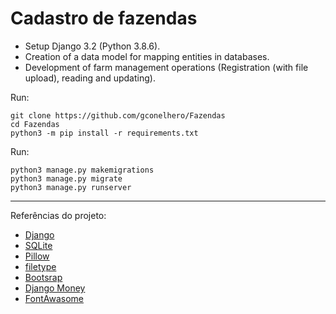 <h1>Cadastro de fazendas</h1>

* Setup Django 3.2 (Python 3.8.6).
* Creation of a data model for mapping entities in databases.
* Development of farm management operations (Registration (with file upload), reading and updating).

Run:
```
git clone https://github.com/gconelhero/Fazendas
cd Fazendas
python3 -m pip install -r requirements.txt
```
Run:
```
python3 manage.py makemigrations
python3 manage.py migrate
python3 manage.py runserver
```
<hr>
Referências do projeto:

* [Django](https://www.djangoproject.com/)
* [SQLite](https://www.sqlite.org/index.html)
* [Pillow](https://python-pillow.org/)
* [filetype](https://github.com/h2non/filetype.py)
* [Bootsrap](https://getbootstrap.com/docs/4.1/getting-started/introduction/)
* [Django Money](https://github.com/django-money/django-money)
* [FontAwasome](https://fontawesome.com/)
